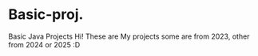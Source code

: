 # Basic-proj.
Basic Java Projects
Hi!
These are My projects some are from 2023, other from 2024 or 2025 :D
